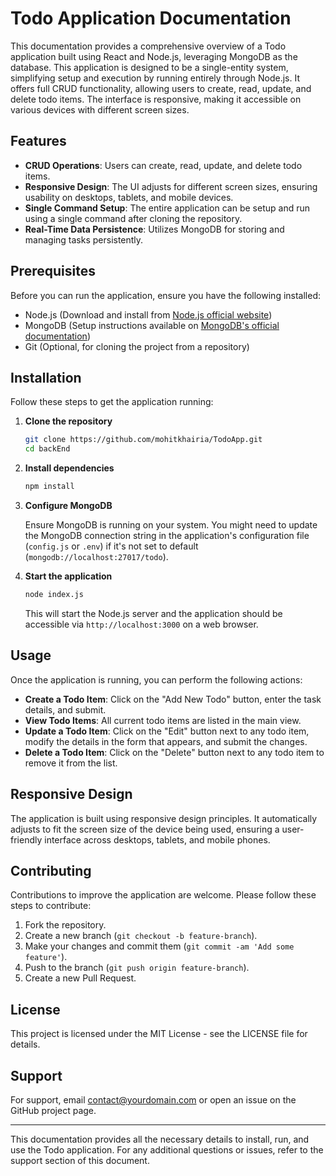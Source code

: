 # Todo Application Documentation

This documentation provides a comprehensive overview of a Todo application built using React and Node.js, leveraging MongoDB as the database. This application is designed to be a single-entity system, simplifying setup and execution by running entirely through Node.js. It offers full CRUD functionality, allowing users to create, read, update, and delete todo items. The interface is responsive, making it accessible on various devices with different screen sizes.

## Features

- **CRUD Operations**: Users can create, read, update, and delete todo items.
- **Responsive Design**: The UI adjusts for different screen sizes, ensuring usability on desktops, tablets, and mobile devices.
- **Single Command Setup**: The entire application can be setup and run using a single command after cloning the repository.
- **Real-Time Data Persistence**: Utilizes MongoDB for storing and managing tasks persistently.

## Prerequisites

Before you can run the application, ensure you have the following installed:
- Node.js (Download and install from [Node.js official website](https://nodejs.org/))
- MongoDB (Setup instructions available on [MongoDB's official documentation](https://docs.mongodb.com/manual/installation/))
- Git (Optional, for cloning the project from a repository)

## Installation

Follow these steps to get the application running:

1. **Clone the repository**
   ```bash
   git clone https://github.com/mohitkhairia/TodoApp.git
   cd backEnd
   ```

2. **Install dependencies**
   ```bash
   npm install
   ```

3. **Configure MongoDB**
   
   Ensure MongoDB is running on your system. You might need to update the MongoDB connection string in the application's configuration file (`config.js` or `.env`) if it's not set to default (`mongodb://localhost:27017/todo`).

4. **Start the application**
   ```bash
   node index.js
   ```

   This will start the Node.js server and the application should be accessible via `http://localhost:3000` on a web browser.

## Usage

Once the application is running, you can perform the following actions:

- **Create a Todo Item**: Click on the "Add New Todo" button, enter the task details, and submit.
- **View Todo Items**: All current todo items are listed in the main view.
- **Update a Todo Item**: Click on the "Edit" button next to any todo item, modify the details in the form that appears, and submit the changes.
- **Delete a Todo Item**: Click on the "Delete" button next to any todo item to remove it from the list.

## Responsive Design

The application is built using responsive design principles. It automatically adjusts to fit the screen size of the device being used, ensuring a user-friendly interface across desktops, tablets, and mobile phones.

## Contributing

Contributions to improve the application are welcome. Please follow these steps to contribute:
1. Fork the repository.
2. Create a new branch (`git checkout -b feature-branch`).
3. Make your changes and commit them (`git commit -am 'Add some feature'`).
4. Push to the branch (`git push origin feature-branch`).
5. Create a new Pull Request.

## License

This project is licensed under the MIT License - see the LICENSE file for details.

## Support

For support, email contact@yourdomain.com or open an issue on the GitHub project page.

---

This documentation provides all the necessary details to install, run, and use the Todo application. For any additional questions or issues, refer to the support section of this document.
